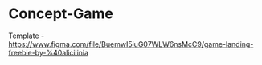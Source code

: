 # Concept-Game


Template - https://www.figma.com/file/BuemwI5iuG07WLW6nsMcC9/game-landing-freebie-by-%40alicilinia
